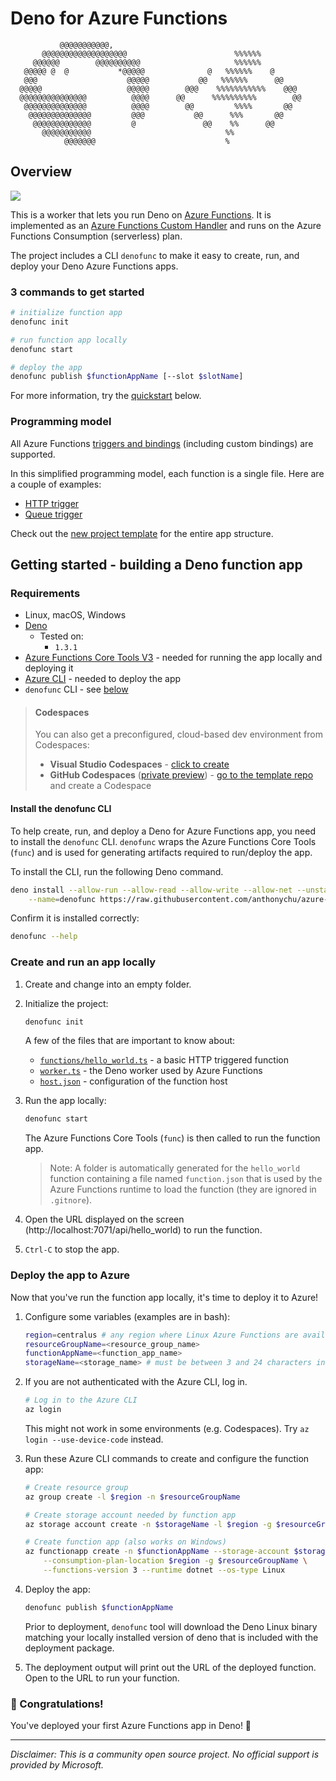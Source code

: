 # Deno for Azure Functions

```
           @@@@@@@@@@@,         
       @@@@@@@@@@@@@@@@@@@                        %%%%%%
     @@@@@@        @@@@@@@@@@                     %%%%%%
   @@@@@ @  @           *@@@@@              @   %%%%%%    @
   @@@                    @@@@@           @@   %%%%%%      @@
  @@@@@                   @@@@@        @@@    %%%%%%%%%%%    @@@
  @@@@@@@@@@@@@@@          @@@@      @@      %%%%%%%%%%        @@
   @@@@@@@@@@@@@@          @@@@        @@         %%%%       @@
    @@@@@@@@@@@@@@         @@@           @@      %%%       @@
     @@@@@@@@@@@@@         @               @@    %%      @@
       @@@@@@@@@@@                              %%
            @@@@@@@                             %
```

## Overview

<p>
    <a href="https://online.visualstudio.com/environments/new?name=Deno%20Azure%20Functions&repo=anthonychu/azure-functions-deno-template">
        <img src="https://img.shields.io/endpoint?url=https%3A%2F%2Faka.ms%2Fvso-badge">
    </a>
</p>

This is a worker that lets you run Deno on [Azure Functions](https://docs.microsoft.com/azure/azure-functions/functions-overview). It is implemented as an [Azure Functions Custom Handler](https://docs.microsoft.com/azure/azure-functions/functions-custom-handlers) and runs on the Azure Functions Consumption (serverless) plan.

The project includes a CLI `denofunc` to make it easy to create, run, and deploy your Deno Azure Functions apps.

### 3 commands to get started

```bash
# initialize function app
denofunc init

# run function app locally
denofunc start

# deploy the app
denofunc publish $functionAppName [--slot $slotName]
```

For more information, try the [quickstart](#getting-started) below.

### Programming model

All Azure Functions [triggers and bindings](https://docs.microsoft.com/azure/azure-functions/functions-triggers-bindings) (including custom bindings) are supported.

In this simplified programming model, each function is a single file. Here are a couple of examples:
* [HTTP trigger](https://github.com/anthonychu/azure-functions-deno-template/blob/main/functions/hello_world.ts)
* [Queue trigger](https://github.com/anthonychu/azure-functions-deno-template/blob/main/functions/queue_trigger.ts)

Check out the [new project template](https://github.com/anthonychu/azure-functions-deno-template) for the entire app structure.

## Getting started - building a Deno function app

### Requirements

* Linux, macOS, Windows
* [Deno](https://deno.land/x/install/)
    - Tested on:
        - `1.3.1`
* [Azure Functions Core Tools V3](https://github.com/Azure/azure-functions-core-tools#azure-functions-core-tools) - needed for running the app locally and deploying it
* [Azure CLI](https://docs.microsoft.com/cli/azure/install-azure-cli?view=azure-cli-latest#install) - needed to deploy the app
* `denofunc` CLI - see [below](#install-the-denofunc-cli)

> #### Codespaces
>
> You can also get a preconfigured, cloud-based dev environment from Codespaces:
> 
> * **Visual Studio Codespaces** - [click to create](https://online.visualstudio.com/environments/new?name=Deno%20Azure%20Functions&repo=anthonychu/azure-functions-deno-template)
> * **GitHub Codespaces** ([private preview](https://github.com/features/codespaces)) - [go to the template repo](https://github.com/anthonychu/azure-functions-deno-template) and create a Codespace

#### Install the denofunc CLI

To help create, run, and deploy a Deno for Azure Functions app, you need to install the `denofunc` CLI. `denofunc` wraps the Azure Functions Core Tools (`func`) and is used for generating artifacts required to run/deploy the app.

To install the CLI, run the following Deno command.

```bash
deno install --allow-run --allow-read --allow-write --allow-net --unstable --force \
    --name=denofunc https://raw.githubusercontent.com/anthonychu/azure-functions-deno-worker/v0.5.0/denofunc.ts
```

Confirm it is installed correctly:

```bash
denofunc --help
```

### Create and run an app locally

1. Create and change into an empty folder.

1. Initialize the project:

    ```bash
    denofunc init
    ```

    A few of the files that are important to know about:
    - [`functions/hello_world.ts`](https://github.com/anthonychu/azure-functions-deno-template/blob/main/functions/hello_world.ts) - a basic HTTP triggered function
    - [`worker.ts`](https://github.com/anthonychu/azure-functions-deno-template/blob/main/worker.ts) - the Deno worker used by Azure Functions
    - [`host.json`](https://github.com/anthonychu/azure-functions-deno-template/blob/main/host.json) - configuration of the function host

1. Run the app locally:

    ```bash
    denofunc start
    ```

    The Azure Functions Core Tools (`func`) is then called to run the function app.

    > Note: A folder is automatically generated for the `hello_world` function containing a file named `function.json` that is used by the Azure Functions runtime to load the function (they are ignored in `.gitnore`).

1. Open the URL displayed on the screen (http://localhost:7071/api/hello_world) to run the function.

1. `Ctrl-C` to stop the app.

### Deploy the app to Azure

Now that you've run the function app locally, it's time to deploy it to Azure!

1. Configure some variables (examples are in bash):

    ```bash
    region=centralus # any region where Linux Azure Functions are available
    resourceGroupName=<resource_group_name>
    functionAppName=<function_app_name>
    storageName=<storage_name> # must be between 3 and 24 characters in length and may contain numbers and lowercase letters only.
    ```

1. If you are not authenticated with the Azure CLI, log in.

    ```bash
    # Log in to the Azure CLI
    az login
    ```

    This might not work in some environments (e.g. Codespaces). Try `az login --use-device-code` instead.

1. Run these Azure CLI commands to create and configure the function app:

    ```bash
    # Create resource group
    az group create -l $region -n $resourceGroupName

    # Create storage account needed by function app
    az storage account create -n $storageName -l $region -g $resourceGroupName --sku Standard_LRS

    # Create function app (also works on Windows)
    az functionapp create -n $functionAppName --storage-account $storageName \
        --consumption-plan-location $region -g $resourceGroupName \
        --functions-version 3 --runtime dotnet --os-type Linux
    ```

1. Deploy the app:

    ```bash
    denofunc publish $functionAppName
    ```

    Prior to deployment,  `denofunc` tool will download the Deno Linux binary matching your locally installed version of deno that is included with the deployment package.

1. The deployment output will print out the URL of the deployed function. Open to the URL to run your function.

### 🎉 Congratulations!

You've deployed your first Azure Functions app in Deno! 🦕

---

*Disclaimer: This is a community open source project. No official support is provided by Microsoft.*